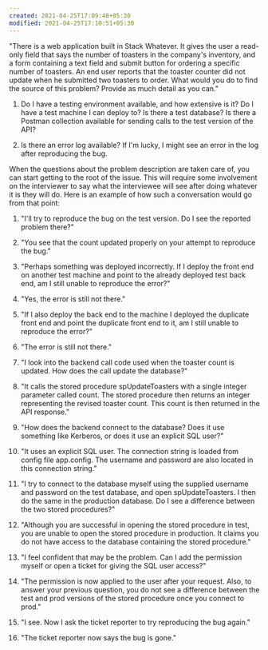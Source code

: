 ```yaml
---
created: 2021-04-25T17:09:48+05:30
modified: 2021-04-25T17:10:51+05:30
---
```


"There is a web application built in Stack Whatever. It gives the user a read-only field that says the number of toasters in the company's inventory, and a form containing a text field and submit button for ordering a specific number of toasters. An end user reports that the toaster counter did not update when he submitted two toasters to order. What would you do to find the source of this problem? Provide as much detail as you can."

1. Do I have a testing environment available, and how extensive is it? Do I have a test machine I can deploy to? Is there a test database? Is there a Postman collection available for sending calls to the test version of the API?

 2. Is there an error log available? If I'm lucky, I might see an error in the log after reproducing the bug.

When the questions about the problem description are taken care of, you can start getting to the root of the issue. This will require some involvement on the interviewer to say what the interviewee will see after doing whatever it is they will do. Here is an example of how such a conversation would go from that point:

 1. "I'll try to reproduce the bug on the test version. Do I see the reported problem there?" 

 1. "You see that the count updated properly on your attempt to reproduce the bug."

 2. "Perhaps something was deployed incorrectly. If I deploy the front end on another test machine and point to the already deployed test back end, am I still unable to reproduce the error?" 

 1. "Yes, the error is still not there."

 3. "If I also deploy the back end to the machine I deployed the duplicate front end and point the duplicate front end to it, am I still unable to reproduce the error?" 

 1. "The error is still not there."

 4. "I look into the backend call code used when the toaster count is updated. How does the call update the database?" 

 1. "It calls the stored procedure spUpdateToasters with a single integer parameter called count. The stored procedure then returns an integer representing the revised toaster count. This count is then returned in the API response."

 5. "How does the backend connect to the database? Does it use something like Kerberos, or does it use an explicit SQL user?" 

 1. "It uses an explicit SQL user. The connection string is loaded from config file app.config. The username and password are also located in this connection string."

 6. "I try to connect to the database myself using the supplied username and password on the test database, and open spUpdateToasters. I then do the same in the production database. Do I see a difference between the two stored procedures?" 

 1. "Although you are successful in opening the stored procedure in test, you are unable to open the stored procedure in production. It claims you do not have access to the database containing the stored procedure."

 7. "I feel confident that may be the problem. Can I add the permission myself or open a ticket for giving the SQL user access?" 

 1. "The permission is now applied to the user after your request. Also, to answer your previous question, you do not see a difference between the test and prod versions of the stored procedure once you connect to prod."

 8. "I see. Now I ask the ticket reporter to try reproducing the bug again." 

 1. "The ticket reporter now says the bug is gone." 